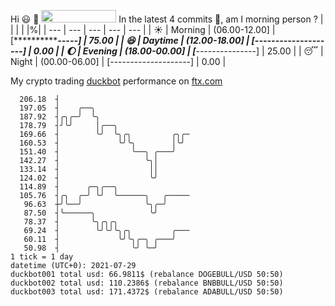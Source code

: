 Hi :smiley: :wave: <img src="https://jojoee.jojoee.com/api/utcnow" width="120" height="20">
In the latest 4 commits :bug:, am I morning person ? 
| | | | |%|
| --- | --- | --- | --- | --- |
| :sunny: | Morning | (06.00-12.00] | [***************-----] | 75.00 |
| :satisfied: | Daytime | (12.00-18.00] | [--------------------] | 0.00 |
| :moon: | Evening | (18.00-00.00] | [*****---------------] | 25.00 |
| :sleeping: | Night | (00.00-06.00] | [--------------------] | 0.00 |

My crypto trading [duckbot](https://github.com/jojoee/duckbot) performance on [ftx.com](https://ftx.com/#a=13144711)
```
  206.18  ┤
  197.05  ┤    ╭──╮
  187.92  ┤╭╮╭─╯  ╰╮
  178.79  ┤╯╰╯     │╭──╮
  169.66  ┤        ╰╯  ╰╮╭╮         ╭╮╭─
  160.53  ┤             ╰╯╰╮        │╰╯
  151.40  ┤                ╰──╮ ╭───╯
  142.27  ┤                   ╰╮│
  133.14  ┤                    ││
  124.02  ┤                    ╰╯
  114.89  ┤      ╭─╮╭──╮
  105.76  ┤╭╮  ╭─╯ ╰╯  ╰──────╮   ╭─────
   96.63  ┼╯╰──╯              ╰╮╭─╯
   87.50  ┤╰──────╮            ╰╯
   78.37  ┤       ╰╮╭╮╭╮
   69.24  ┤        ╰╯╰╯╰╮╭╮         ╭───
   60.11  ┤             ╰╯╰╮╭─╮ ╭───╯
   50.98  ┤                ╰╯ ╰─╯
1 tick = 1 day
datetime (UTC+0): 2021-07-29
duckbot001 total usd: 66.9811$ (rebalance DOGEBULL/USD 50:50)
duckbot002 total usd: 110.2386$ (rebalance BNBBULL/USD 50:50)
duckbot003 total usd: 171.4372$ (rebalance ADABULL/USD 50:50)
```

